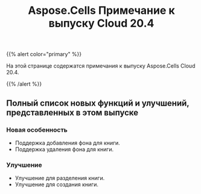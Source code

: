 ﻿---
title: Aspose.Cells Примечание к выпуску Cloud 20.4
second_title: Aspose.Cells Cloud Documen
type: docs
url: /ru/aspose-cells-cloud-20-4-release-notes/
description: Aspose.Cells Облако поддерживает Excel для создания, преобразования, слияния, разделения, защиты, операций с внутренними объектами и т. д.
weight: 50
---
{{% alert color="primary" %}} 

На этой странице содержатся примечания к выпуску Aspose.Cells Cloud 20.4.

{{% /alert %}} 
## **Полный список новых функций и улучшений, представленных в этом выпуске**
### **Новая особенность**
- Поддержка добавления фона для книги.
- Поддержка удаления фона для книги.
### **Улучшение**
- Улучшение для разделения книги.
- Улучшение для создания книги.




